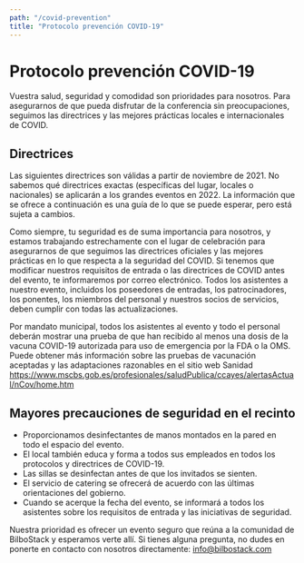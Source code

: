 ```yaml
---
path: "/covid-prevention"
title: "Protocolo prevención COVID-19"
---
```

# Protocolo prevención COVID-19
Vuestra salud, seguridad y comodidad son prioridades para nosotros. Para asegurarnos de que pueda disfrutar de la conferencia sin preocupaciones, seguimos las directrices y las mejores prácticas locales e internacionales de COVID.

## Directrices
Las siguientes directrices son válidas a partir de noviembre de 2021. No sabemos qué directrices exactas (específicas del lugar, locales o nacionales) se aplicarán a los grandes eventos en 2022. La información que se ofrece a continuación es una guía de lo que se puede esperar, pero está sujeta a cambios.

Como siempre, tu seguridad es de suma importancia para nosotros, y estamos trabajando estrechamente con el lugar de celebración para asegurarnos de que seguimos las directrices oficiales y las mejores prácticas en lo que respecta a la seguridad del COVID. Si tenemos que modificar nuestros requisitos de entrada o las directrices de COVID antes del evento, te informaremos por correo electrónico. Todos los asistentes a nuestro evento, incluidos los poseedores de entradas, los patrocinadores, los ponentes, los miembros del personal y nuestros socios de servicios, deben cumplir con todas las actualizaciones. 

Por mandato municipal, todos los asistentes al evento y todo el personal deberán mostrar una prueba de que han recibido al menos una dosis de la vacuna COVID-19 autorizada para uso de emergencia por la FDA o la OMS. Puede obtener más información sobre las pruebas de vacunación aceptadas y las adaptaciones razonables en el sitio web Sanidad https://www.mscbs.gob.es/profesionales/saludPublica/ccayes/alertasActual/nCov/home.htm  

## Mayores precauciones de seguridad en el recinto
- Proporcionamos desinfectantes de manos montados en la pared en todo el espacio del evento.
- El local también educa y forma a todos sus empleados en todos los protocolos y directrices de COVID-19.
- Las sillas se desinfectan antes de que los invitados se sienten.
- El servicio de catering se ofrecerá de acuerdo con las últimas orientaciones del gobierno.
- Cuando se acerque la fecha del evento, se informará a todos los asistentes sobre los requisitos de entrada y las iniciativas de seguridad. 

Nuestra prioridad es ofrecer un evento seguro que reúna a la comunidad de BilboStack y esperamos verte allí. 
Si tienes alguna pregunta, no dudes en ponerte en contacto con nosotros directamente: info@bilbostack.com
